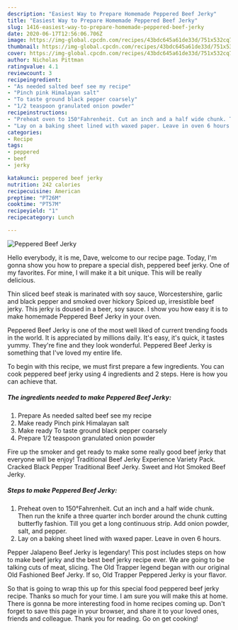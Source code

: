 ```yaml
---
description: "Easiest Way to Prepare Homemade Peppered Beef Jerky"
title: "Easiest Way to Prepare Homemade Peppered Beef Jerky"
slug: 1416-easiest-way-to-prepare-homemade-peppered-beef-jerky
date: 2020-06-17T12:56:06.706Z
image: https://img-global.cpcdn.com/recipes/43bdc645a61de33d/751x532cq70/peppered-beef-jerky-recipe-main-photo.jpg
thumbnail: https://img-global.cpcdn.com/recipes/43bdc645a61de33d/751x532cq70/peppered-beef-jerky-recipe-main-photo.jpg
cover: https://img-global.cpcdn.com/recipes/43bdc645a61de33d/751x532cq70/peppered-beef-jerky-recipe-main-photo.jpg
author: Nicholas Pittman
ratingvalue: 4.1
reviewcount: 3
recipeingredient:
- "As needed salted beef see my recipe"
- "Pinch pink Himalayan salt"
- "To taste ground black pepper coarsely"
- "1/2 teaspoon granulated onion powder"
recipeinstructions:
- "Preheat oven to 150°Fahrenheit. Cut an inch and a half wide chunk. Then run the knife a three quarter inch border around the chunk cutting butterfly fashion. Till you get a long continuous strip. Add onion powder, salt, and pepper."
- "Lay on a baking sheet lined with waxed paper. Leave in oven 6 hours."
categories:
- Recipe
tags:
- peppered
- beef
- jerky

katakunci: peppered beef jerky 
nutrition: 242 calories
recipecuisine: American
preptime: "PT26M"
cooktime: "PT57M"
recipeyield: "1"
recipecategory: Lunch

---
```



![Peppered Beef Jerky](https://img-global.cpcdn.com/recipes/43bdc645a61de33d/751x532cq70/peppered-beef-jerky-recipe-main-photo.jpg)

Hello everybody, it is me, Dave, welcome to our recipe page. Today, I'm gonna show you how to prepare a special dish, peppered beef jerky. One of my favorites. For mine, I will make it a bit unique. This will be really delicious.

Thin sliced beef steak is marinated with soy sauce, Worcestershire, garlic and black pepper and smoked over hickory Spiced up, irresistible beef jerky. This jerky is doused in a beer, soy sauce. I show you how easy it is to make homemade Peppered Beef Jerky in your oven.

Peppered Beef Jerky is one of the most well liked of current trending foods in the world. It is appreciated by millions daily. It's easy, it's quick, it tastes yummy. They're fine and they look wonderful. Peppered Beef Jerky is something that I've loved my entire life.


To begin with this recipe, we must first prepare a few ingredients. You can cook peppered beef jerky using 4 ingredients and 2 steps. Here is how you can achieve that.

<!--inarticleads1-->

##### The ingredients needed to make Peppered Beef Jerky:

1. Prepare As needed salted beef see my recipe
1. Make ready Pinch pink Himalayan salt
1. Make ready To taste ground black pepper coarsely
1. Prepare 1/2 teaspoon granulated onion powder


Fire up the smoker and get ready to make some really good beef jerky that everyone will be enjoy! Traditional Beef Jerky Experience Variety Pack. Cracked Black Pepper Traditional Beef Jerky. Sweet and Hot Smoked Beef Jerky. 

<!--inarticleads2-->

##### Steps to make Peppered Beef Jerky:

1. Preheat oven to 150°Fahrenheit. Cut an inch and a half wide chunk. Then run the knife a three quarter inch border around the chunk cutting butterfly fashion. Till you get a long continuous strip. Add onion powder, salt, and pepper.
1. Lay on a baking sheet lined with waxed paper. Leave in oven 6 hours.


Pepper Jalapeno Beef Jerky is legendary! This post includes steps on how to make beef jerky and the best beef jerky recipe ever. We are going to be talking cuts of meat, slicing. The Old Trapper legend began with our original Old Fashioned Beef Jerky. If so, Old Trapper Peppered Jerky is your flavor. 

So that is going to wrap this up for this special food peppered beef jerky recipe. Thanks so much for your time. I am sure you will make this at home. There is gonna be more interesting food in home recipes coming up. Don't forget to save this page in your browser, and share it to your loved ones, friends and colleague. Thank you for reading. Go on get cooking!
